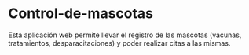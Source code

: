 # Control-de-mascotas
Esta aplicación web permite llevar el registro de las mascotas (vacunas, tratamientos, desparacitaciones) y poder realizar citas a las mismas.
